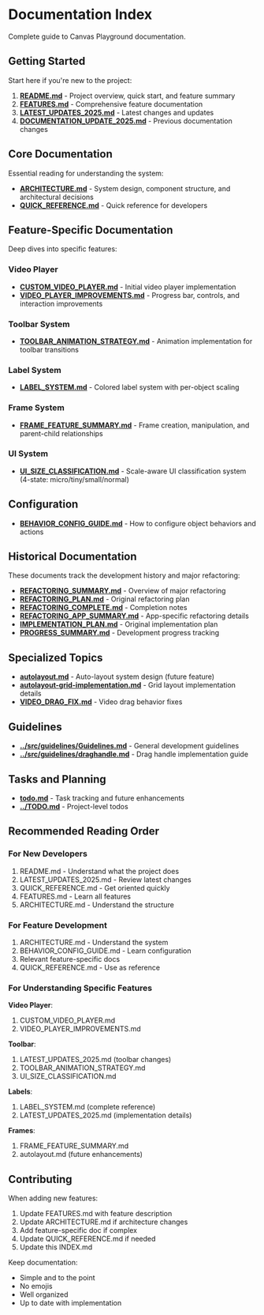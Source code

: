 # Documentation Index

Complete guide to Canvas Playground documentation.

## Getting Started

Start here if you're new to the project:

1. **[README.md](../README.md)** - Project overview, quick start, and feature summary
2. **[FEATURES.md](FEATURES.md)** - Comprehensive feature documentation
3. **[LATEST_UPDATES_2025.md](LATEST_UPDATES_2025.md)** - Latest changes and updates
4. **[DOCUMENTATION_UPDATE_2025.md](DOCUMENTATION_UPDATE_2025.md)** - Previous documentation changes

## Core Documentation

Essential reading for understanding the system:

- **[ARCHITECTURE.md](ARCHITECTURE.md)** - System design, component structure, and architectural decisions
- **[QUICK_REFERENCE.md](QUICK_REFERENCE.md)** - Quick reference for developers

## Feature-Specific Documentation

Deep dives into specific features:

### Video Player

- **[CUSTOM_VIDEO_PLAYER.md](CUSTOM_VIDEO_PLAYER.md)** - Initial video player implementation
- **[VIDEO_PLAYER_IMPROVEMENTS.md](VIDEO_PLAYER_IMPROVEMENTS.md)** - Progress bar, controls, and interaction improvements

### Toolbar System

- **[TOOLBAR_ANIMATION_STRATEGY.md](TOOLBAR_ANIMATION_STRATEGY.md)** - Animation implementation for toolbar transitions

### Label System

- **[LABEL_SYSTEM.md](LABEL_SYSTEM.md)** - Colored label system with per-object scaling

### Frame System

- **[FRAME_FEATURE_SUMMARY.md](FRAME_FEATURE_SUMMARY.md)** - Frame creation, manipulation, and parent-child relationships

### UI System

- **[UI_SIZE_CLASSIFICATION.md](UI_SIZE_CLASSIFICATION.md)** - Scale-aware UI classification system (4-state: micro/tiny/small/normal)

## Configuration

- **[BEHAVIOR_CONFIG_GUIDE.md](BEHAVIOR_CONFIG_GUIDE.md)** - How to configure object behaviors and actions

## Historical Documentation

These documents track the development history and major refactoring:

- **[REFACTORING_SUMMARY.md](REFACTORING_SUMMARY.md)** - Overview of major refactoring
- **[REFACTORING_PLAN.md](REFACTORING_PLAN.md)** - Original refactoring plan
- **[REFACTORING_COMPLETE.md](REFACTORING_COMPLETE.md)** - Completion notes
- **[REFACTORING_APP_SUMMARY.md](REFACTORING_APP_SUMMARY.md)** - App-specific refactoring details
- **[IMPLEMENTATION_PLAN.md](IMPLEMENTATION_PLAN.md)** - Original implementation plan
- **[PROGRESS_SUMMARY.md](PROGRESS_SUMMARY.md)** - Development progress tracking

## Specialized Topics

- **[autolayout.md](autolayout.md)** - Auto-layout system design (future feature)
- **[autolayout-grid-implementation.md](autolayout-grid-implementation.md)** - Grid layout implementation details
- **[VIDEO_DRAG_FIX.md](VIDEO_DRAG_FIX.md)** - Video drag behavior fixes

## Guidelines

- **[../src/guidelines/Guidelines.md](../src/guidelines/Guidelines.md)** - General development guidelines
- **[../src/guidelines/draghandle.md](../src/guidelines/draghandle.md)** - Drag handle implementation guide

## Tasks and Planning

- **[todo.md](todo.md)** - Task tracking and future enhancements
- **[../TODO.md](../TODO.md)** - Project-level todos

## Recommended Reading Order

### For New Developers

1. README.md - Understand what the project does
2. LATEST_UPDATES_2025.md - Review latest changes
3. QUICK_REFERENCE.md - Get oriented quickly
4. FEATURES.md - Learn all features
5. ARCHITECTURE.md - Understand the structure

### For Feature Development

1. ARCHITECTURE.md - Understand the system
2. BEHAVIOR_CONFIG_GUIDE.md - Learn configuration
3. Relevant feature-specific docs
4. QUICK_REFERENCE.md - Use as reference

### For Understanding Specific Features

**Video Player**:

1. CUSTOM_VIDEO_PLAYER.md
2. VIDEO_PLAYER_IMPROVEMENTS.md

**Toolbar**:

1. LATEST_UPDATES_2025.md (toolbar changes)
2. TOOLBAR_ANIMATION_STRATEGY.md
3. UI_SIZE_CLASSIFICATION.md

**Labels**:

1. LABEL_SYSTEM.md (complete reference)
2. LATEST_UPDATES_2025.md (implementation details)

**Frames**:

1. FRAME_FEATURE_SUMMARY.md
2. autolayout.md (future enhancements)

## Contributing

When adding new features:

1. Update FEATURES.md with feature description
2. Update ARCHITECTURE.md if architecture changes
3. Add feature-specific doc if complex
4. Update QUICK_REFERENCE.md if needed
5. Update this INDEX.md

Keep documentation:

- Simple and to the point
- No emojis
- Well organized
- Up to date with implementation
